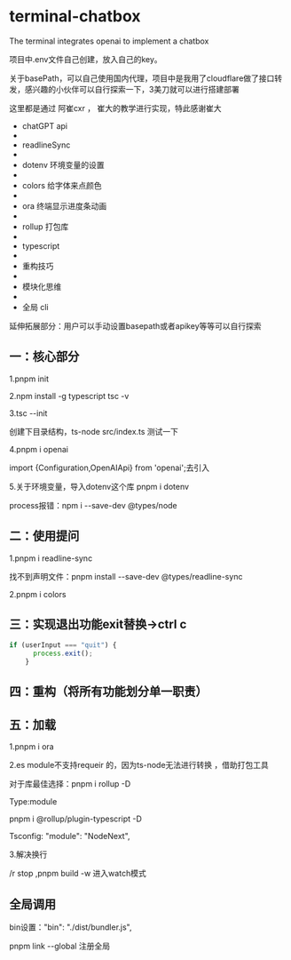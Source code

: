 # terminal-chatbox
The terminal integrates openai to implement a chatbox

项目中.env文件自己创建，放入自己的key。

关于basePath，可以自己使用国内代理，项目中是我用了cloudflare做了接口转发，感兴趣的小伙伴可以自行探索一下，3美刀就可以进行搭建部署

这里都是通过	阿崔cxr ， 崔大的教学进行实现，特此感谢崔大
- chatGPT api
- 
- readlineSync
- 
- dotenv 环境变量的设置
- 
- colors 给字体来点颜色
- 
- ora 终端显示进度条动画
- 
- rollup 打包库
- 
- typescript
- 
- 重构技巧
- 
- 模块化思维
- 
- 全局 cli

延伸拓展部分：用户可以手动设置basepath或者apikey等等可以自行探索
## 一：核心部分

1.pnpm init 

2.npm install -g typescript   tsc -v

3.tsc --init


创建下目录结构，ts-node src/index.ts 测试一下

4.pnpm i openai 

import {Configuration,OpenAIApi} from 'openai';去引入

5.关于环境变量，导入dotenv这个库 pnpm i dotenv

process报错：npm i --save-dev @types/node

## 二：使用提问

1.pnpm i readline-sync

找不到声明文件：pnpm install --save-dev @types/readline-sync 

2.pnpm i colors

## 三：实现退出功能exit替换->ctrl c

```typescript
if (userInput === "quit") {
      process.exit();
    }
```

## 四：重构（将所有功能划分单一职责）

## 五：加载

1.pnpm i ora

2.es module不支持requeir 的，因为ts-node无法进行转换	，借助打包工具

对于库最佳选择：pnpm i rollup -D 

Type:module

pnpm i @rollup/plugin-typescript -D 

Tsconfig: "module": "NodeNext",  

3.解决换行

/r stop ,pnpm build -w 进入watch模式

## 全局调用

bin设置："bin": "./dist/bundler.js",

pnpm link --global 注册全局


